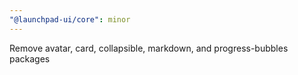```yaml
---
"@launchpad-ui/core": minor
---
```


Remove avatar, card, collapsible, markdown, and progress-bubbles packages
